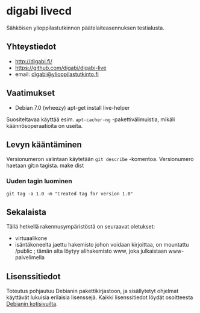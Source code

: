 digabi livecd
================================
Sähköisen ylioppilastutkinnon päätelaiteasennuksen testialusta.



## Yhteystiedot
 * http://digabi.fi/
 * https://github.com/digabi/digabi-live
 * email: digabi@ylioppilastutkinto.fi

## Vaatimukset
 * Debian 7.0 (wheezy)
    apt-get install live-helper

Suositeltavaa käyttää esim. `apt-cacher-ng` -pakettivälimuistia, mikäli käännösoperaatioita on useita.

## Levyn kääntäminen
Versionumeron valintaan käytetään `git describe` -komentoa. Versionumero haetaan git:n tagista.
    make dist

### Uuden tagin luominen
    git tag -a 1.0 -m "Created tag for version 1.0"


## Sekalaista
Tällä hetkellä rakennusympäristöstä on seuraavat oletukset:

 * virtuaalikone
 * isäntäkoneelta jaettu hakemisto johon voidaan kirjoittaa, on mountattu /public ; tämän alta löytyy alihakemisto www, joka julkaistaan www-palvelimella




## Lisenssitiedot
Toteutus pohjautuu Debianin pakettikirjastoon, ja sisällytetyt ohjelmat käyttävät lukuisia erilaisia lisenssejä. Kaikki lisenssitiedot löydät osoitteesta [Debianin kotisivuilta](http://www.debian.org/legal/licenses/).
